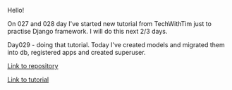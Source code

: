 Hello!

On 027 and 028 day I've started new tutorial from TechWithTim just to practise Django framework. I will do this next 2/3 days.

Day029 - doing that tutorial. Today I've created models and migrated them into db, registered apps and created superuser.

[Link to repository](https://github.com/xwojziarnik/django_mysite)

[Link to tutorial](https://www.youtube.com/watch?v=sm1mokevMWk&t=1054s)
